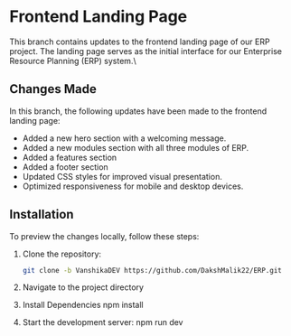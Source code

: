 # Frontend Landing Page

This branch contains updates to the frontend landing page of our ERP project. The landing page serves as the initial interface for our Enterprise Resource Planning (ERP) system.\

## Changes Made

In this branch, the following updates have been made to the frontend landing page:

- Added a new hero section with a welcoming message.
- Added a new modules section with all three modules of ERP.
- Added a features section 
- Added a footer section 
- Updated CSS styles for improved visual presentation.
- Optimized responsiveness for mobile and desktop devices.


## Installation
To preview the changes locally, follow these steps:

1. Clone the repository:

   ```bash
   git clone -b VanshikaDEV https://github.com/DakshMalik22/ERP.git

2. Navigate to the project directory
3. Install Dependencies
   npm install
4. Start the development server:
   npm run dev

